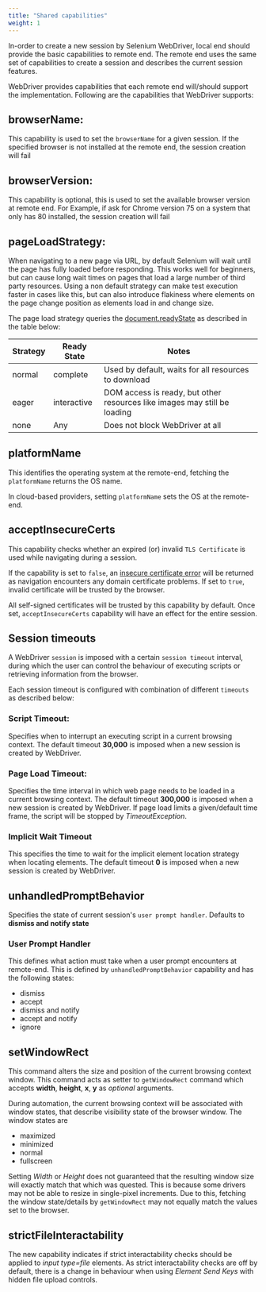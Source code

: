 ```yaml
---
title: "Shared capabilities"
weight: 1
---
```


In-order to create a new session by Selenium WebDriver, 
local end should provide the basic capabilities to remote end. 
The remote end uses the same set of capabilities to 
create a session and describes the current session features. 

WebDriver provides capabilities that each remote 
end will/should support the implementation. 
Following are the capabilities that WebDriver supports:

## browserName:

This capability is used to set the `browserName` for a given session. 
If the specified browser is not installed at the 
remote end, the session creation will fail

## browserVersion: 

This capability is optional, this is used to 
set the available browser version at remote end. 
For Example, if ask for Chrome version 75 on a system that 
only has 80 installed, the session creation will fail

## pageLoadStrategy:

When navigating to a new page via URL, by default Selenium will wait
until the page has fully loaded before responding. This works well for
beginners, but can cause long wait times on pages that load a large
number of third party resources. Using a non default strategy can make
test execution faster in cases like this, but can also introduce flakiness
where elements on the page change position as elements load in and change
size.

The page load strategy queries the
[document.readyState](//developer.mozilla.org/en-US/docs/Web/API/Document/readyState)
as described in the table below:

| Strategy | Ready State | Notes |
| -------- | ----------- | ----- |
| normal | complete | Used by default, waits for all resources to download |
| eager | interactive | DOM access is ready, but other resources like images may still be loading |
| none | Any | Does not block WebDriver at all |

## platformName

This identifies the operating system at the remote-end, 
fetching the `platformName` returns the OS name. 

In cloud-based providers, 
setting `platformName` sets the OS at the remote-end.

## acceptInsecureCerts

This capability checks whether an expired (or) 
invalid `TLS Certificate` is used while navigating 
during a session.

If the capability is set to `false`, an 
[insecure certificate error](//developer.mozilla.org/en-US/docs/Web/WebDriver/Errors/InsecureCertificate) 
will be returned as navigation encounters any domain 
certificate problems. If set to `true`, invalid certificate will be 
trusted by the browser.

All self-signed certificates will be trusted by this capability by default. 
Once set, `acceptInsecureCerts` capability will have an 
effect for the entire session.

## Session timeouts

A WebDriver `session` is imposed with a certain `session timeout`
interval, during which the user can control the behaviour
of executing scripts or retrieving information from the browser.

Each session timeout is configured with
combination of different `timeouts` as described below:

### Script Timeout:
Specifies when to interrupt an executing script in
a current browsing context. The default timeout **30,000**
is imposed when a new session is created by WebDriver.

### Page Load Timeout:
Specifies the time interval in which web page
needs to be loaded in a current browsing context.
The default timeout **300,000** is imposed when a
new session is created by WebDriver. If page load limits
a given/default time frame, the script will be stopped by
_TimeoutException_.

### Implicit Wait Timeout
This specifies the time to wait for the
implicit element location strategy when
locating elements. The default timeout **0**
is imposed when a new session is created by WebDriver.

## unhandledPromptBehavior

Specifies the state of current session's `user prompt handler`. 
Defaults to **dismiss and notify state**

### User Prompt Handler

This defines what action must take when a 
user prompt encounters at remote-end. This is defined by 
`unhandledPromptBehavior` capability and has the following states:

* dismiss
* accept
* dismiss and notify
* accept and notify
* ignore

## setWindowRect

This command alters the size and position of the current 
browsing context window. This command acts as setter 
to `getWindowRect` command which accepts **width**, **height**,
**x**, **y** as _optional_ arguments.

During automation, the current browsing context will be associated 
with window states, that describe visibility 
state of the browser window. The window states are

* maximized
* minimized
* normal
* fullscreen

Setting _Width_ or _Height_ does not guaranteed that the resulting 
window size will exactly match that which was quested. This is because 
some drivers may not be able to resize in single-pixel increments.
Due to this, fetching the window state/details by `getWindowRect` 
may not equally match the values set to the browser.

## strictFileInteractability

The new capability indicates if strict interactability checks 
should be applied to _input type=file_ elements. As strict interactability 
checks are off by default, there is a change in behaviour 
when using _Element Send Keys_ with hidden file upload controls.